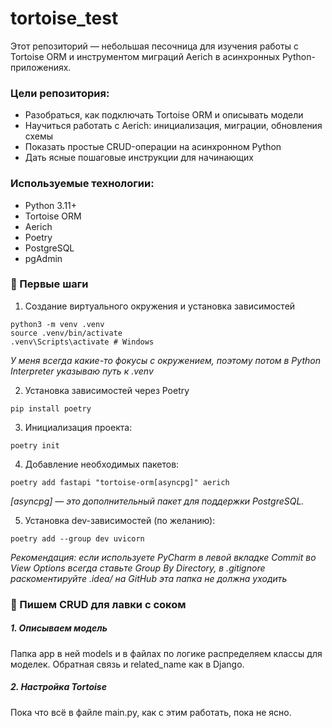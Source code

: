 # tortoise_test
Этот репозиторий — небольшая песочница для изучения работы с Tortoise ORM и инструментом миграций Aerich в асинхронных Python-приложениях.

### Цели репозитория:
- Разобраться, как подключать Tortoise ORM и описывать модели
- Научиться работать с Aerich: инициализация, миграции, обновления схемы
- Показать простые CRUD-операции на асинхронном Python
- Дать ясные пошаговые инструкции для начинающих

### Используемые технологии:
- Python 3.11+
- Tortoise ORM
- Aerich
- Poetry
- PostgreSQL
- pgAdmin

### 🚀 Первые шаги

1. Создание виртуального окружения и установка зависимостей
```
python3 -m venv .venv
source .venv/bin/activate  
.venv\Scripts\activate # Windows
```

*У меня всегда какие-то фокусы с окружением, поэтому потом в Python Interpreter указываю путь к .venv*

2. Установка зависимостей через Poetry
```
pip install poetry
```
3. Инициализация проекта:
```
poetry init
```
4. Добавление необходимых пакетов:
```
poetry add fastapi "tortoise-orm[asyncpg]" aerich
```
*[asyncpg] — это дополнительный пакет для поддержки PostgreSQL.*

5. Установка dev-зависимостей (по желанию):
```
poetry add --group dev uvicorn
```

*Рекомендация: 
если используете PyCharm в левой вкладке Commit 
во View Options всегда ставьте Group By Directory,
в .gitignore раскоментируйте .idea/ на GitHub 
эта папка не должна уходить*


### 🧃 Пишем CRUD для лавки с соком

##### 1. Описываем модель

Папка app в ней models и в файлах по логике распределяем классы для моделек.
Обратная связь и related_name как в Django.

##### 2. Настройка Tortoise
Пока что всё в файле main.py, 
как с этим работать, пока не ясно.